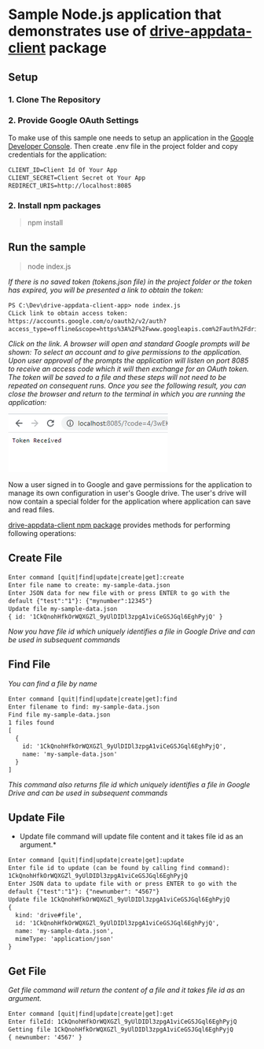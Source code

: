 # Sample Node.js application that demonstrates use of [drive-appdata-client](https://github.com/drodimin/drive-appdata-client) package

## Setup
### 1. Clone The Repository

### 2. Provide Google OAuth Settings
To make use of this sample one needs to setup an application in the [Google Developer Console](https://console.developers.google.com/). 
Then create .env file in the project folder and copy credentials for the application:
```
CLIENT_ID=Client Id Of Your App
CLIENT_SECRET=Client Secret ot Your App
REDIRECT_URIS=http://localhost:8085
```
### 2. Install npm packages
> npm install

## Run the sample
> node index.js

*If there is no saved token (tokens.json file) in the project folder or the token has expired, you will be presented a link to obtain the token:*
```
PS C:\Dev\drive-appdata-client-app> node index.js
CLick link to obtain access token: https://accounts.google.com/o/oauth2/v2/auth?access_type=offline&scope=https%3A%2F%2Fwww.googleapis.com%2Fauth%2Fdrive.appdata%20https%3A%2F%2Fwww.googleapis.com%2Fauth%2Fuserinfo.email&prompt=consent&response_type=code&client_id=...
```
*Click on the link. A browser will open and standard Google prompts will be shown: To select an account and to give permissions to the application. Upon user approval of the prompts the application will listen on port 8085 to receive an access code which it will then exchange for an OAuth token. The token will be saved to a file and these steps will not need to be repeated on consequent runs. Once you see the following result, you can close the browser and return to the terminal in which you are running the application:* 

![Token Recieved](./readme/token_received.PNG)

Now a user signed in to Google and gave permissions for the application to manage its own configuration in user's Google drive. The user's drive will now contain a special folder for the application where application can save and read files. 

[drive-appdata-client npm package](https://github.com/drodimin/drive-appdata-client) provides methods for performing following operations:

## Create File
```
Enter command [quit|find|update|create|get]:create
Enter file name to create: my-sample-data.json
Enter JSON data for new file with or press ENTER to go with the default {"test":"1"}: {"mynumber":12345"}
Update file my-sample-data.json
{ id: '1CkQnohHfkOrWQXGZl_9yUlDIDl3zpgA1viCeGSJGql6EghPyjQ' }
```
*Now you have file id which uniquely identifies a file in Google Drive and can be used in subsequent commands*

## Find File
*You can find a file by name*
```
Enter command [quit|find|update|create|get]:find
Enter filename to find: my-sample-data.json
Find file my-sample-data.json
1 files found
[
  {
    id: '1CkQnohHfkOrWQXGZl_9yUlDIDl3zpgA1viCeGSJGql6EghPyjQ',
    name: 'my-sample-data.json'
  }
]
```
*This command also returns file id which uniquely identifies a file in Google Drive and can be used in subsequent commands*

## Update File
* Update file command will update file content and it takes file id as an argument.*
```
Enter command [quit|find|update|create|get]:update
Enter file id to update (can be found by calling find command): 1CkQnohHfkOrWQXGZl_9yUlDIDl3zpgA1viCeGSJGql6EghPyjQ
Enter JSON data to update file with or press ENTER to go with the default {"test":"1"}: {"newnumber": "4567"}
Update file 1CkQnohHfkOrWQXGZl_9yUlDIDl3zpgA1viCeGSJGql6EghPyjQ
{
  kind: 'drive#file',
  id: '1CkQnohHfkOrWQXGZl_9yUlDIDl3zpgA1viCeGSJGql6EghPyjQ',
  name: 'my-sample-data.json',
  mimeType: 'application/json'
}
```

## Get File
*Get file command will return the content of a file and it takes file id as an argument.*
```
Enter command [quit|find|update|create|get]:get
Enter fileId: 1CkQnohHfkOrWQXGZl_9yUlDIDl3zpgA1viCeGSJGql6EghPyjQ
Getting file 1CkQnohHfkOrWQXGZl_9yUlDIDl3zpgA1viCeGSJGql6EghPyjQ
{ newnumber: '4567' }
```




